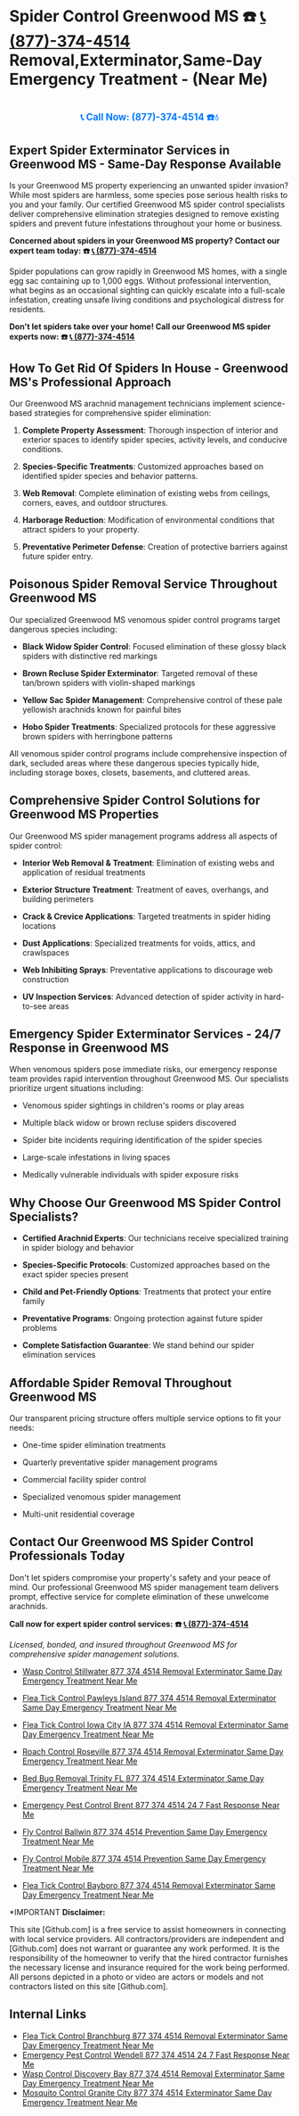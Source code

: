 # Spider Control Greenwood MS ☎️ [📞 (877)-374-4514](https://pest-control-4514.netlify.app) Removal,Exterminator,Same-Day Emergency Treatment - (Near Me)
# 

<p align="center" style="font-size: 1.2em; font-weight: bold; margin: 20px 0;">
  <a href="https://pest-control-4514.netlify.app" target="_blank" style="color: #007BFF; text-decoration: none;">📞 Call Now: (877)-374-4514 ☎️💧</a>
</p>

## Expert Spider Exterminator Services in Greenwood MS - Same-Day Response Available

Is your Greenwood MS property experiencing an unwanted spider invasion? While most spiders are harmless, some species pose serious health risks to you and your family. Our certified Greenwood MS spider control specialists deliver comprehensive elimination strategies designed to remove existing spiders and prevent future infestations throughout your home or business.

**Concerned about spiders in your Greenwood MS property? Contact our expert team today: ☎️ [📞 (877)-374-4514](https://pest-control-4514.netlify.app)**

Spider populations can grow rapidly in Greenwood MS homes, with a single egg sac containing up to 1,000 eggs. Without professional intervention, what begins as an occasional sighting can quickly escalate into a full-scale infestation, creating unsafe living conditions and psychological distress for residents.

**Don't let spiders take over your home! Call our Greenwood MS spider experts now: ☎️ [📞 (877)-374-4514](https://pest-control-4514.netlify.app)**

## How To Get Rid Of Spiders In House - Greenwood MS's Professional Approach

Our Greenwood MS arachnid management technicians implement science-based strategies for comprehensive spider elimination:

1. **Complete Property Assessment**: Thorough inspection of interior and exterior spaces to identify spider species, activity levels, and conducive conditions.

2. **Species-Specific Treatments**: Customized approaches based on identified spider species and behavior patterns.

3. **Web Removal**: Complete elimination of existing webs from ceilings, corners, eaves, and outdoor structures.

4. **Harborage Reduction**: Modification of environmental conditions that attract spiders to your property.

5. **Preventative Perimeter Defense**: Creation of protective barriers against future spider entry.

## Poisonous Spider Removal Service Throughout Greenwood MS

Our specialized Greenwood MS venomous spider control programs target dangerous species including:

- **Black Widow Spider Control**: Focused elimination of these glossy black spiders with distinctive red markings

- **Brown Recluse Spider Exterminator**: Targeted removal of these tan/brown spiders with violin-shaped markings

- **Yellow Sac Spider Management**: Comprehensive control of these pale yellowish arachnids known for painful bites

- **Hobo Spider Treatments**: Specialized protocols for these aggressive brown spiders with herringbone patterns

All venomous spider control programs include comprehensive inspection of dark, secluded areas where these dangerous species typically hide, including storage boxes, closets, basements, and cluttered areas.

## Comprehensive Spider Control Solutions for Greenwood MS Properties

Our Greenwood MS spider management programs address all aspects of spider control:

- **Interior Web Removal & Treatment**: Elimination of existing webs and application of residual treatments

- **Exterior Structure Treatment**: Treatment of eaves, overhangs, and building perimeters

- **Crack & Crevice Applications**: Targeted treatments in spider hiding locations

- **Dust Applications**: Specialized treatments for voids, attics, and crawlspaces

- **Web Inhibiting Sprays**: Preventative applications to discourage web construction

- **UV Inspection Services**: Advanced detection of spider activity in hard-to-see areas

## Emergency Spider Exterminator Services - 24/7 Response in Greenwood MS

When venomous spiders pose immediate risks, our emergency response team provides rapid intervention throughout Greenwood MS. Our specialists prioritize urgent situations including:

- Venomous spider sightings in children's rooms or play areas

- Multiple black widow or brown recluse spiders discovered

- Spider bite incidents requiring identification of the spider species

- Large-scale infestations in living spaces

- Medically vulnerable individuals with spider exposure risks

## Why Choose Our Greenwood MS Spider Control Specialists?

- **Certified Arachnid Experts**: Our technicians receive specialized training in spider biology and behavior

- **Species-Specific Protocols**: Customized approaches based on the exact spider species present

- **Child and Pet-Friendly Options**: Treatments that protect your entire family

- **Preventative Programs**: Ongoing protection against future spider problems

- **Complete Satisfaction Guarantee**: We stand behind our spider elimination services

## Affordable Spider Removal Throughout Greenwood MS

Our transparent pricing structure offers multiple service options to fit your needs:

- One-time spider elimination treatments

- Quarterly preventative spider management programs

- Commercial facility spider control

- Specialized venomous spider management

- Multi-unit residential coverage

## Contact Our Greenwood MS Spider Control Professionals Today

Don't let spiders compromise your property's safety and your peace of mind. Our professional Greenwood MS spider management team delivers prompt, effective service for complete elimination of these unwelcome arachnids.

**Call now for expert spider control services: ☎️ [📞 (877)-374-4514](https://pest-control-4514.netlify.app)**

*Licensed, bonded, and insured throughout Greenwood MS for comprehensive spider management solutions.*


- [Wasp Control Stillwater 877 374 4514 Removal Exterminator Same Day Emergency Treatment Near Me](https://github.com/allyoucaneatsushiin/pest-control/blob/main/Wasp-Control-Stillwater-877-374-4514-Removal-Exterminator-Same-Day-Emergency-Treatment-Near-Me.md)
- [Flea Tick Control Pawleys Island 877 374 4514 Removal Exterminator Same Day Emergency Treatment Near Me](https://github.com/allyoucaneatsushiin/pest-control/blob/main/Flea-Tick-Control-Pawleys-Island-877-374-4514-Removal-Exterminator-Same-Day-Emergency-Treatment-Near-Me.md)
- [Flea Tick Control Iowa City IA 877 374 4514 Removal Exterminator Same Day Emergency Treatment Near Me](https://github.com/allyoucaneatsushiin/pest-control/blob/main/Flea-Tick-Control-Iowa-City-IA-877-374-4514-Removal-Exterminator-Same-Day-Emergency-Treatment-Near-Me.md)


- [Roach Control Roseville 877 374 4514 Removal Exterminator Same Day Emergency Treatment Near Me](https://github.com/allyoucaneatsushiin/pest-control/blob/main/Roach-Control-Roseville-877-374-4514-Removal-Exterminator-Same-Day-Emergency-Treatment-Near-Me.md)
- [Bed Bug Removal Trinity FL 877 374 4514 Exterminator Same Day Emergency Treatment Near Me](https://github.com/allyoucaneatsushiin/pest-control/blob/main/Bed-Bug-Removal-Trinity-FL-877-374-4514-Exterminator-Same-Day-Emergency-Treatment-Near-Me.md)
- [Emergency Pest Control Brent 877 374 4514 24 7 Fast Response Near Me](https://github.com/allyoucaneatsushiin/pest-control/blob/main/Emergency-Pest-Control-Brent-877-374-4514-24-7-Fast-Response-Near-Me.md)


- [Fly Control Ballwin 877 374 4514 Prevention Same Day Emergency Treatment Near Me](https://github.com/allyoucaneatsushiin/pest-control/blob/main/Fly-Control-Ballwin-877-374-4514-Prevention-Same-Day-Emergency-Treatment-Near-Me.md)
- [Fly Control Mobile 877 374 4514 Prevention Same Day Emergency Treatment Near Me](https://github.com/allyoucaneatsushiin/pest-control/blob/main/Fly-Control-Mobile-877-374-4514-Prevention-Same-Day-Emergency-Treatment-Near-Me.md)
- [Flea Tick Control Bayboro 877 374 4514 Removal Exterminator Same Day Emergency Treatment Near Me](https://github.com/allyoucaneatsushiin/pest-control/blob/main/Flea-Tick-Control-Bayboro-877-374-4514-Removal-Exterminator-Same-Day-Emergency-Treatment-Near-Me.md)


*IMPORTANT **Disclaimer:**  

This site [Github.com] is a free service to assist homeowners in connecting with local service providers. All contractors/providers are independent and [Github.com] does not warrant or guarantee any work performed. It is the responsibility of the homeowner to verify that the hired contractor furnishes the necessary license and insurance required for the work being performed. All persons depicted in a photo or video are actors or models and not contractors listed on this site [Github.com].


## Internal Links
- [Flea Tick Control Branchburg 877 374 4514 Removal Exterminator Same Day Emergency Treatment Near Me](https://github.com/allyoucaneatsushiin/pest-control/blob/main/Flea-Tick-Control-Branchburg-877-374-4514-Removal-Exterminator-Same-Day-Emergency-Treatment-Near-Me.md)
- [Emergency Pest Control Wendell 877 374 4514 24 7 Fast Response Near Me](https://github.com/allyoucaneatsushiin/pest-control/blob/main/Emergency-Pest-Control-Wendell-877-374-4514-24-7-Fast-Response-Near-Me.md)
- [Wasp Control Discovery Bay 877 374 4514 Removal Exterminator Same Day Emergency Treatment Near Me](https://github.com/allyoucaneatsushiin/pest-control/blob/main/Wasp-Control-Discovery-Bay-877-374-4514-Removal-Exterminator-Same-Day-Emergency-Treatment-Near-Me.md)
- [Mosquito Control Granite City 877 374 4514 Exterminator Same Day Emergency Treatment Near Me](https://github.com/allyoucaneatsushiin/pest-control/blob/main/Mosquito-Control-Granite-City-877-374-4514-Exterminator-Same-Day-Emergency-Treatment-Near-Me.md)
